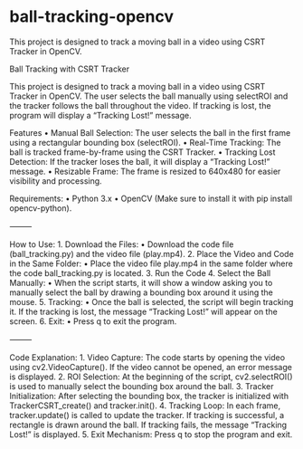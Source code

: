 # ball-tracking-opencv
This project is designed to track a moving ball in a video using CSRT Tracker in OpenCV. 

Ball Tracking with CSRT Tracker

This project is designed to track a moving ball in a video using CSRT Tracker in OpenCV. The user selects the ball manually using selectROI and the tracker follows the ball throughout the video. If tracking is lost, the program will display a “Tracking Lost!” message.

Features
	•	Manual Ball Selection: The user selects the ball in the first frame using a rectangular bounding box (selectROI).
	•	Real-Time Tracking: The ball is tracked frame-by-frame using the CSRT Tracker.
	•	Tracking Lost Detection: If the tracker loses the ball, it will display a “Tracking Lost!” message.
	•	Resizable Frame: The frame is resized to 640x480 for easier visibility and processing.

Requirements:
	•	Python 3.x
	•	OpenCV (Make sure to install it with pip install opencv-python).

⸻

How to Use:
	1.	Download the Files:
	•	Download the code file (ball_tracking.py) and the video file (play.mp4).
	2.	Place the Video and Code in the Same Folder:
	•	Place the video file play.mp4 in the same folder where the code ball_tracking.py is located.
	3.	Run the Code
 4.	Select the Ball Manually:
	•	When the script starts, it will show a window asking you to manually select the ball by drawing a bounding box around it using the mouse.
	5.	Tracking:
	•	Once the ball is selected, the script will begin tracking it. If the tracking is lost, the message “Tracking Lost!” will appear on the screen.
	6.	Exit:
	•	Press q to exit the program.

⸻

Code Explanation:
	1.	Video Capture: The code starts by opening the video using cv2.VideoCapture(). If the video cannot be opened, an error message is displayed.
	2.	ROI Selection: At the beginning of the script, cv2.selectROI() is used to manually select the bounding box around the ball.
	3.	Tracker Initialization: After selecting the bounding box, the tracker is initialized with TrackerCSRT_create() and tracker.init().
	4.	Tracking Loop: In each frame, tracker.update() is called to update the tracker. If tracking is successful, a rectangle is drawn around the ball. If tracking fails, the message “Tracking Lost!” is displayed.
	5.	Exit Mechanism: Press q to stop the program and exit.
